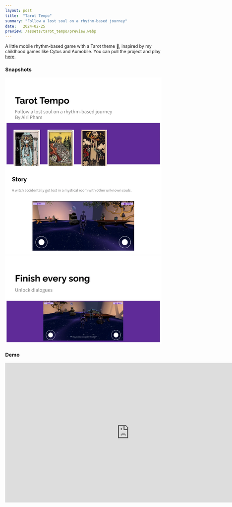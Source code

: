 ```yaml
---
layout: post
title:  "Tarot Tempo"
summary: "Follow a lost soul on a rhythm-based journey"
date:   2024-02-25
preview: /assets/tarot_tempo/preview.webp
---
```


A little mobile rhythm-based game with a Tarot theme 🔮, inspired by my childhood games like Cytus and Aumobile. You can pull the project and play [here](https://github.com/PhuongPhamUSC/Tarot-Tempo).

### Snapshots
![Picture 1](/assets/tarot_tempo/tarot-tempo003.webp)
![Picture 2](/assets/tarot_tempo/tarot-tempo002.webp)
![Picture 3](/assets/tarot_tempo/tarot-tempo001.webp)

### Demo
<iframe width="800" height="450" src="https://www.youtube.com/embed/rdOSvF4INEs?si=xKwK6DNhDG-csPWS" title="YouTube video player" frameborder="0" allow="accelerometer; autoplay; clipboard-write; encrypted-media; gyroscope; picture-in-picture; web-share" allowfullscreen></iframe>